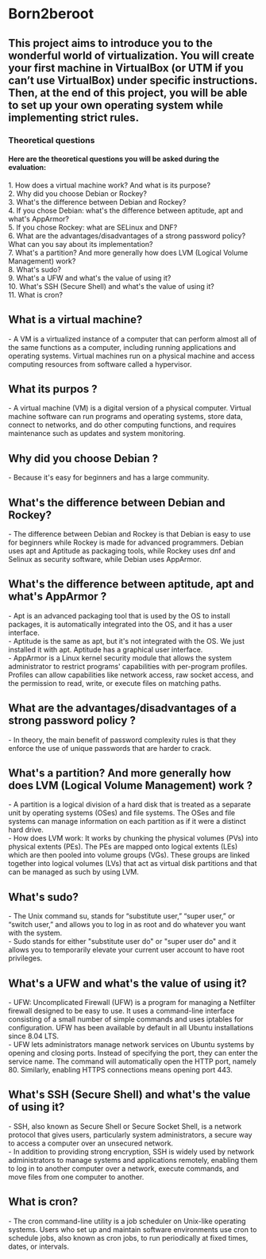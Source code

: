 # Born2beroot
<h2>This project aims to introduce you to the wonderful world of virtualization. You will create your first machine in VirtualBox (or UTM if you can’t use VirtualBox) under specific instructions. Then, at the end of this project, you will be able to set up your own operating system while implementing strict rules.</h2>

<h3>Theoretical questions</h3>
<h4>Here are the theoretical questions you will be asked during the evaluation:</h4>
1. How does a virtual machine work? And what is its purpose? </br>
2. Why did you choose Debian or Rockey? </br>
3. What's the difference between Debian and Rockey? </br>
4. If you chose Debian: what's the difference between aptitude, apt and what's AppArmor? </br>
5. If you chose Rockey: what are SELinux and DNF? </br>
6. What are the advantages/disadvantages of a strong password policy? What can you say about its implementation? </br>
7. What's a partition? And more generally how does LVM (Logical Volume Management) work? </br>
8. What's sudo? </br>
9. What's a UFW and what's the value of using it? </br>
10. What's SSH (Secure Shell) and what's the value of using it? </br>
11. What is cron?

<h2> What is a virtual machine? </h2>
- A VM is a virtualized instance of a computer that can perform almost all of the same functions as a computer, including running applications and operating systems. 
Virtual machines run on a physical machine and access computing resources from software called a hypervisor.

<h2> What its purpos ?</h2>
- A virtual machine (VM) is a digital version of a physical computer. 
Virtual machine software can run programs and operating systems, store data, connect to networks, and do other computing functions, and requires maintenance such as updates and system monitoring.

<h2> Why did you choose Debian ?</h2>
- Because it's easy for beginners and has a large community.

<h2> What's the difference between Debian and Rockey? </h2>
- The difference between Debian and Rockey is that Debian is easy to use for beginners while Rockey is made for advanced programmers.
Debian uses apt and Aptitude as packaging tools, while Rockey uses dnf and Selinux as security software, while Debian uses AppArmor.

<h2> What's the difference between aptitude, apt and what's AppArmor ?</h2>
- Apt is an advanced packaging tool that is used by the OS to install packages, it is automatically integrated into the OS, and it has a user interface.  </br>
- Aptitude is the same as apt, but it's not integrated with the OS. We just installed it with apt. Aptitude has a graphical user interface. </br>
- AppArmor is a Linux kernel security module that allows the system administrator to restrict programs' capabilities with per-program profiles. Profiles can allow capabilities like network access, raw socket access, and the permission to read, write, or execute files on matching paths.

<h2>What are the advantages/disadvantages of a strong password policy ?</h2>
- In theory, the main benefit of password complexity rules is that they enforce the use of unique passwords that are harder to crack.

<h2>What's a partition? And more generally how does LVM (Logical Volume Management) work ?</h2>
- A partition is a logical division of a hard disk that is treated as a separate unit by operating systems (OSes) and file systems. The OSes and file systems can manage information on each partition as if it were a distinct hard drive. </br>
- How does LVM work: It works by chunking the physical volumes (PVs) into physical extents (PEs). The PEs are mapped onto logical extents (LEs) which are then pooled into volume groups (VGs). These groups are linked together into logical volumes (LVs) that act as virtual disk partitions and that can be managed as such by using LVM. </br>

<h2> What's sudo?</h2>
- The Unix command su, stands for “substitute user,” “super user,” or “switch user,” and allows you to log in as root and do whatever you want with the system. </br>
- Sudo stands for either "substitute user do" or "super user do" and it allows you to temporarily elevate your current user account to have root privileges. </br>

<h2> What's a UFW and what's the value of using it?</h2>
- UFW: Uncomplicated Firewall (UFW) is a program for managing a Netfilter firewall designed to be easy to use. It uses a command-line interface consisting of a small number of simple commands and uses iptables for configuration. UFW has been available by default in all Ubuntu installations since 8.04 LTS. </br>
- UFW lets administrators manage network services on Ubuntu systems by opening and closing ports. Instead of specifying the port, they can enter the service name. The command will automatically open the HTTP port, namely 80. Similarly, enabling HTTPS connections means opening port 443. </br>

<h2> What's SSH (Secure Shell) and what's the value of using it?</h2>
- SSH, also known as Secure Shell or Secure Socket Shell, is a network protocol that gives users, particularly system administrators, a secure way to access a computer over an unsecured network. </br>
- In addition to providing strong encryption, SSH is widely used by network administrators to manage systems and applications remotely, enabling them to log in to another computer over a network, execute commands, and move files from one computer to another. </br>

<h2>What is cron?</h2>
- The cron command-line utility is a job scheduler on Unix-like operating systems. Users who set up and maintain software environments use cron to schedule jobs, also known as cron jobs, to run periodically at fixed times, dates, or intervals. </br>
